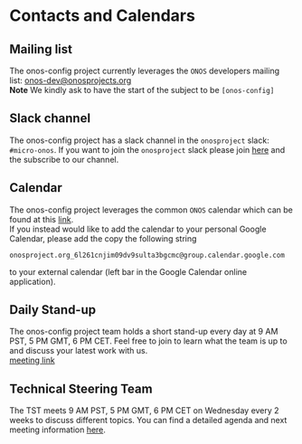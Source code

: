 # Contacts and Calendars

## Mailing list

The onos-config project currently leverages the `ONOS` developers mailing list:
[onos-dev@onosprojects.org](onos-dev@onosproject.org)  
**Note** We kindly ask to have the start of the subject to be `[onos-config]`

## Slack channel
The onos-config project has a slack channel in the `onosproject` slack: `#micro-onos`.
If you want to join the `onosproject` slack please join [here](https://slackin.onosproject.org) and the subscribe to our channel.

## Calendar

The onos-config project leverages the common `ONOS` calendar which can be found at this 
[link](https://www.google.com/calendar/embed?src=onosproject.org_6l261cnjim09dv9sulta3bgcmc%40group.calendar.google.com&ctz=America/Los_Angeles).  
If you instead would like to add the calendar to your personal Google Calendar, please add the copy the following string  
 ```
 onosproject.org_6l261cnjim09dv9sulta3bgcmc@group.calendar.google.com
 ```
 to your external calendar (left bar in the Google Calendar online application).


## Daily Stand-up 

The onos-config project team holds a short stand-up every day at 9 AM PST, 5 PM GMT, 6 PM CET. 
Feel free to join to learn what the team is up to and discuss your latest work with us.  
[meeting link](https://meet.google.com/pcn-wbei-utz) 

## Technical Steering Team

The TST meets 9 AM PST, 5 PM GMT, 6 PM CET on Wednesday every 2 weeks to discuss different topics. 
You can find a detailed agenda and next meeting information [here](https://wiki.onosproject.org/display/ONOSST/Technical+Steering+Team).
 
